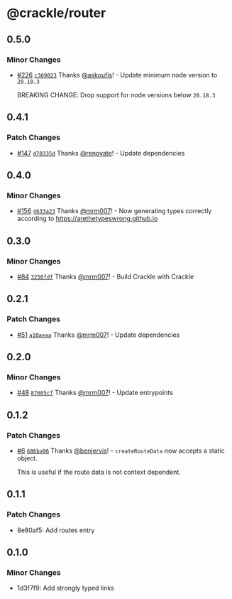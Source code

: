 # @crackle/router

## 0.5.0

### Minor Changes

- [#226](https://github.com/seek-oss/crackle/pull/226) [`c369023`](https://github.com/seek-oss/crackle/commit/c369023159db40d2e470a01ec51a8789d5a510c3) Thanks [@askoufis](https://github.com/askoufis)! - Update minimum node version to `20.18.3`

  BREAKING CHANGE: Drop support for node versions below `20.18.3`

## 0.4.1

### Patch Changes

- [#147](https://github.com/seek-oss/crackle/pull/147) [`d70335d`](https://github.com/seek-oss/crackle/commit/d70335d1228dd9480aea5953260d322a832da639) Thanks [@renovate](https://github.com/apps/renovate)! - Update dependencies

## 0.4.0

### Minor Changes

- [#156](https://github.com/seek-oss/crackle/pull/156) [`4633a23`](https://github.com/seek-oss/crackle/commit/4633a230c74a7079e7f9cf581993ac54fdccce5c) Thanks [@mrm007](https://github.com/mrm007)! - Now generating types correctly according to https://arethetypeswrong.github.io

## 0.3.0

### Minor Changes

- [#84](https://github.com/seek-oss/crackle/pull/84) [`3250fdf`](https://github.com/seek-oss/crackle/commit/3250fdffcf364f461789bdad90136824756f7538) Thanks [@mrm007](https://github.com/mrm007)! - Build Crackle with Crackle

## 0.2.1

### Patch Changes

- [#51](https://github.com/seek-oss/crackle/pull/51) [`a10aeaa`](https://github.com/seek-oss/crackle/commit/a10aeaadcd95925623dad9644c3572f05a36d5c9) Thanks [@mrm007](https://github.com/mrm007)! - Update dependencies

## 0.2.0

### Minor Changes

- [#48](https://github.com/seek-oss/crackle/pull/48) [`87605cf`](https://github.com/seek-oss/crackle/commit/87605cf6b6fa0deba5d1abd0dbc4e6f7318f5845) Thanks [@mrm007](https://github.com/mrm007)! - Update entrypoints

## 0.1.2

### Patch Changes

- [#6](https://github.com/seek-oss/crackle/pull/6) [`686ba96`](https://github.com/seek-oss/crackle/commit/686ba96bb1651308345786ec4c554014331356b7) Thanks [@benjervis](https://github.com/benjervis)! - `createRouteData` now accepts a static object.

  This is useful if the route data is not context dependent.

## 0.1.1

### Patch Changes

- 8e80af5: Add routes entry

## 0.1.0

### Minor Changes

- 1d3f7f9: Add strongly typed links

